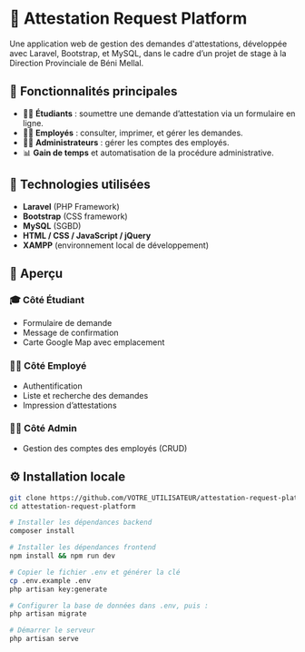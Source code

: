# 📄 Attestation Request Platform

Une application web de gestion des demandes d'attestations, développée avec Laravel, Bootstrap, et MySQL, dans le cadre d’un projet de stage à la Direction Provinciale de Béni Mellal.

## 🚀 Fonctionnalités principales

- 👨‍🎓 **Étudiants** : soumettre une demande d’attestation via un formulaire en ligne.
- 👨‍💼 **Employés** : consulter, imprimer, et gérer les demandes.
- 👩‍💻 **Administrateurs** : gérer les comptes des employés.
- 📊 **Gain de temps** et automatisation de la procédure administrative.

## 🧰 Technologies utilisées

- **Laravel** (PHP Framework)
- **Bootstrap** (CSS framework)
- **MySQL** (SGBD)
- **HTML / CSS / JavaScript / jQuery**
- **XAMPP** (environnement local de développement)

## 📸 Aperçu

### 🎓 Côté Étudiant
- Formulaire de demande
- Message de confirmation
- Carte Google Map avec emplacement

### 🧑‍💼 Côté Employé
- Authentification
- Liste et recherche des demandes
- Impression d’attestations

### 👨‍🔧 Côté Admin
- Gestion des comptes des employés (CRUD)

## ⚙️ Installation locale

```bash
git clone https://github.com/VOTRE_UTILISATEUR/attestation-request-platform.git
cd attestation-request-platform

# Installer les dépendances backend
composer install

# Installer les dépendances frontend
npm install && npm run dev

# Copier le fichier .env et générer la clé
cp .env.example .env
php artisan key:generate

# Configurer la base de données dans .env, puis :
php artisan migrate

# Démarrer le serveur
php artisan serve
